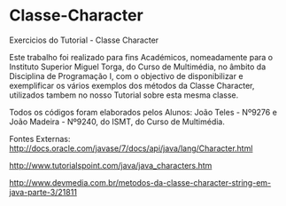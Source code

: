 Classe-Character
================

Exercicios do Tutorial - Classe Character

Este trabalho foi realizado para fins Académicos, nomeadamente para o Instituto Superior Miguel Torga, do Curso de Multimédia, no âmbito da Disciplina de Programação I, com o objectivo de disponibilizar e exemplificar os vários exemplos dos métodos da Classe Character, utilizados tambem no nosso Tutorial sobre esta mesma classe. 

Todos os códigos foram elaborados pelos Alunos: 
  João Teles - Nº9276 e João Madeira - Nº9240, do ISMT, do Curso de Multimédia.
    

Fontes Externas:
http://docs.oracle.com/javase/7/docs/api/java/lang/Character.html

http://www.tutorialspoint.com/java/java_characters.htm

http://www.devmedia.com.br/metodos-da-classe-character-string-em-java-parte-3/21811
